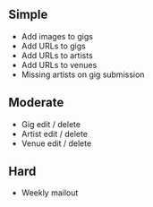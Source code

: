 Simple
------

* Add images to gigs
* Add URLs to gigs
* Add URLs to artists
* Add URLs to venues
* Missing artists on gig submission

Moderate
--------

* Gig edit / delete
* Artist edit / delete
* Venue edit / delete

Hard
----

* Weekly mailout
